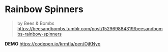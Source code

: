 # Rainbow Spinners
> by Bees & Bombs
> https://beesandbombs.tumblr.com/post/152969884319/beesandbombs-rainbow-spinners
   
**DEMO**
https://codepen.io/krmfla/pen/OjKNyp
